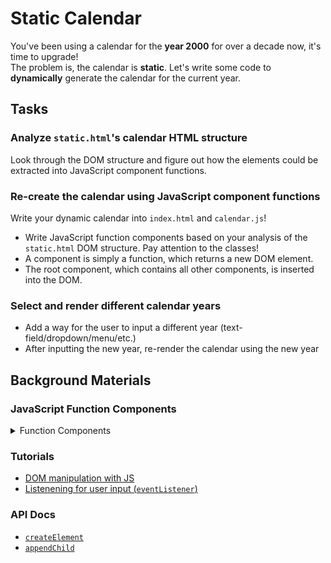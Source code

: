# Static Calendar
You've been using a calendar for the __year 2000__ for
over a decade now, it's time to upgrade!  
The problem is, the calendar is __static__.
Let's write some code to __dynamically__ generate
the calendar for the current year.

## Tasks
### Analyze `static.html`'s calendar HTML structure
Look through the DOM structure and figure out how the elements
could be extracted into JavaScript component functions.

### Re-create the calendar using JavaScript component functions
Write your dynamic calendar into `index.html` and `calendar.js`!
- Write JavaScript function components based on your analysis of
  the `static.html` DOM structure. Pay attention to the classes!
- A component is simply a function, which returns a new DOM element.
- The root component, which contains all other components,
  is inserted into the DOM.

### Select and render different calendar years
- Add a way for the user to input a different year (text-field/dropdown/menu/etc.)
- After inputting the new year, re-render the calendar using the new year

## Background Materials
### JavaScript Function Components
<details>
<summary>Function Components</summary>

#### Definition
Our definition of a __function component__ is a function that
creates a new HTML element and returns it.  
Example:
```js
function titleComponent(title) {
    const element = document.createElement("h1");
    element.innerText = title;
    return element;
}
```

#### Usage
Components can render other components, and so forth.  
Your __root component__ (top-most component of your component structure)
must be rendered in the DOM.  
Example:
```js
function rootComponent() {
    const root = document.createElement("div");
    root.appendChild(titleComponent("Hello World"));
    return root;
}

// Render root component
document.body.appendChild(rootComponent());
```

</details>

### Tutorials
- [DOM manipulation with JS](https://www.w3schools.com/js/js_htmldom_nodes.asp)
- [Listenening for user input (`eventListener`)](https://www.w3schools.com/js/js_htmldom_eventlistener.asp)

### API Docs
- [`createElement`](https://developer.mozilla.org/en-US/docs/Web/API/Document/createElement)
- [`appendChild`](https://developer.mozilla.org/en-US/docs/Web/API/Node/appendChild)
